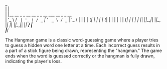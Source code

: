  _                                             
| |                                            
| |__   __ _ _ __   __ _ _ __ ___   __ _ _ __  
| '_ \ / _` | '_ \ / _` | '_ ` _ \ / _` | '_ \ 
| | | | (_| | | | | (_| | | | | | | (_| | | | |
|_| |_|\__,_|_| |_|\__, |_| |_| |_|\__,_|_| |_|
                    __/ |                      
                   |___/  




                   
The Hangman game is a classic word-guessing game where a player tries to guess a hidden word one letter at a time. Each incorrect guess results in a part of a stick figure being drawn, representing the "hangman." The game ends when the word is guessed correctly or the hangman is fully drawn, indicating the player's loss. 
